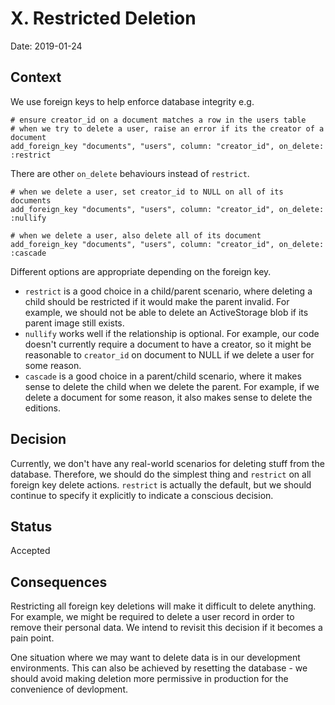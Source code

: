 # X. Restricted Deletion

Date: 2019-01-24

## Context

We use foreign keys to help enforce database integrity e.g.

```
# ensure creator_id on a document matches a row in the users table
# when we try to delete a user, raise an error if its the creator of a document
add_foreign_key "documents", "users", column: "creator_id", on_delete: :restrict
```

There are other `on_delete` behaviours instead of `restrict`.

```
# when we delete a user, set creator_id to NULL on all of its documents
add_foreign_key "documents", "users", column: "creator_id", on_delete: :nullify

# when we delete a user, also delete all of its document
add_foreign_key "documents", "users", column: "creator_id", on_delete: :cascade
```

Different options are appropriate depending on the foreign key.

   * `restrict` is a good choice in a child/parent scenario, where deleting a child should be restricted if it would make the parent invalid. For example, we should not be able to delete an ActiveStorage blob if its parent image still exists.
   * `nullify` works well if the relationship is optional. For example, our code doesn't currently require a document to have a creator, so it might be reasonable to `creator_id` on document to NULL if we delete a user for some reason.
   * `cascade` is a good choice in a parent/child scenario, where it makes sense to delete the child when we delete the parent. For example, if we delete a document for some reason, it also makes sense to delete the editions.

## Decision

Currently, we don't have any real-world scenarios for deleting stuff from the database. Therefore, we should do the simplest thing and `restrict` on all foreign key delete actions. `restrict` is actually the default, but we should continue to specify it explicitly to indicate a conscious decision.


## Status

Accepted

## Consequences

Restricting all foreign key deletions will make it difficult to delete anything. For example, we might be required to delete a user record in order to remove their personal data. We intend to revisit this decision if it becomes a pain point.

One situation where we may want to delete data is in our development environments. This can also be achieved by resetting the database - we should avoid making deletion more permissive in production for the convenience of devlopment.
